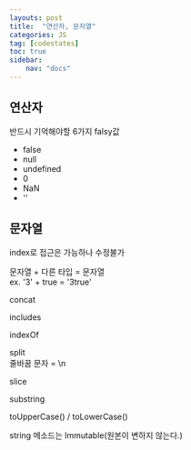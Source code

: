 ```yaml
---
layouts: post
title:  "연산자, 문자열"
categories: JS
tag: [codestates]
toc: true
sidebar:
    nav: "docs"
---
```


## 연산자

반드시 기억해야할 6가지 falsy값

<ul>
<li>false</li>
<li>null</li>
<li>undefined</li>
<li>0</li>
<li>NaN</li>
<li>''</li>
</ul>

## 문자열

index로 접근은 가능하나 수정불가

문자열 + 다른 타입 = 문자열<br/>
ex. '3' + true = '3true'

concat

includes

indexOf

split<br/>
줄바꿈 문자 = \n

slice

substring

toUpperCase() / toLowerCase()

string 메소드는 Immutable(원본이 변하지 않는다.)